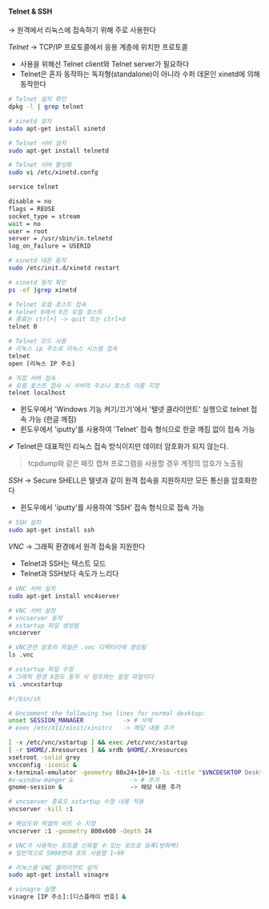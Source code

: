 #### Telnet & SSH  
→ 원격에서 리눅스에 접속하기 위해 주로 사용한다

*Telnet*  → TCP/IP 프로토콜에서 응용 계층에 위치한 프로토콜

- 사용을 위해선 Telnet client와 Telnet server가 필요하다
- Telnet은 혼자 동작하는 독자형(standalone)이 아니라 수퍼 데몬인 xinetd에 의해 동작한다

```bash
# Telnet 설치 확인
dpkg -l | grep telnet

# xinetd 설치
sudo apt-get install xinetd

# Telnet 서버 설치
sudo apt-get install telnetd

# Telnet 서버 활성화
sudo vi /etc/xinetd.confg

service telnet

disable = no
flags = REUSE 
socket_type = stream
wait = no
user = root
server = /usr/sbin/in.telnetd
log_on_failure = USERID

# xinetd 데몬 동작
sudo /etc/init.d/xinetd restart

# xinetd 동작 확인
ps -ef |grep xinetd

# Telnet 로컬 호스트 접속
# telnet 0에서 0은 로컬 호스트
# 종료는 ctrl+] -> quit 또는 ctrl+d
telnet 0

# Telnet 모드 사용
# 리눅스 ip 주소로 리눅스 시스템 접속
telnet
open [리눅스 IP 주소]

# 직접 서버 접속
# 로컬 호스트 접속 시 서버의 주소나 호스트 이름 지정
telnet localhost
```

- 윈도우에서 'Windows 기능 켜기/끄기'에서 '텔넷 클라이언트' 실행으로 telnet 접속 가능 (한글 깨짐)
- 윈도우에서 'iputty'를 사용하여 'Telnet' 접속 형식으로 한글 깨짐 없이 접속 가능

✔ Telnet은 대표적인 리눅스 접속 방식이지만 데이터 암호화가 되지 않는다.

  > tcpdump와 같은 패킷 캡쳐 프로그램을 사용할 경우 계정의 암호가 노출됨

*SSH* → Secure SHELL은 텔넷과 같이 원격 접속을 지원하지만 모든 통신을 암호화한다

- 윈도우에서 'iputty'를 사용하여 'SSH' 접속 형식으로 접속 가능

```bash
# SSH 설치
sudo apt-get install ssh
```


*VNC* → 그래픽 환경에서 원격 접속을 지원한다

- Telnet과 SSH는 텍스트 모드
- Telnet과 SSH보다 속도가 느리다

```bash
# VNC 서버 설치
sudo apt-get install vnc4server

# VNC 서버 설정
# vncserver 동작
# xstartup 파일 생성됨
vncserver

# VNC관련 암호와 파일은 .vnc 디렉터리에 생성됨
ls .vnc

# xstartup 파일 수정
# 그래픽 환경 X윈도 동작 시 참조하는 설정 파일이다
vi .vncxstartup

#!/bin/sh

# Uncomment the following two lines for normal desktop:
unset SESSION_MANAGER           -> # 삭제
# exec /etc/X11/xinit/xinitrc   -> 해당 내용 추가

[ -x /etc/vnc/xstartup ] && exec /etc/vnc/xstartup
[ -r $HOME/.Xresources ] && xrdb $HOME/.Xresources
xsetroot -solid grey
vncconfig -iconic &
x-terminal-emulator -geometry 80x24+10+10 -ls -title "$VNCDESKTOP Desktop" &
#x-window-manger &                -> # 추가
gnome-session &                   -> 해당 내용 추가

# vncserver 종료오 xstartup 수정 내용 적용
vncserver -kill :1

# 해상도와 픽셀의 비트 수 지정
vncserver :1 -geometry 800x600 -depth 24

# VNC가 사용하는 포트를 신뢰할 수 있는 포트로 등록(방화벽)
# 일반적으로 5900번대 포트 사용함 1~99

# 리눅스용 VNC 클라이언트 설치
sudo apt-get install vinagre

# vinagre 실행
vinagre [IP 주소]:[디스플레이 번호] &
```
